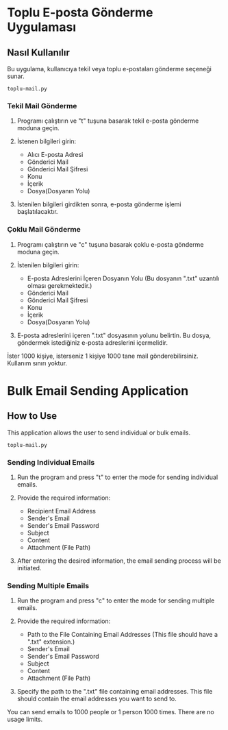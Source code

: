 # Toplu E-posta Gönderme Uygulaması


## Nasıl Kullanılır

Bu uygulama, kullanıcıya tekil veya toplu e-postaları gönderme seçeneği sunar.

``
toplu-mail.py
``
### Tekil Mail Gönderme


1. Programı çalıştırın ve "t" tuşuna basarak tekil e-posta gönderme moduna geçin.


2. İstenen bilgileri girin:
   - Alıcı E-posta Adresi
   - Gönderici Mail
   - Gönderici Mail Şifresi
   - Konu
   - İçerik
   - Dosya(Dosyanın Yolu)


3. İstenilen bilgileri girdikten sonra, e-posta gönderme işlemi başlatılacaktır.

### Çoklu Mail Gönderme

1. Programı çalıştırın ve "c" tuşuna basarak çoklu e-posta gönderme moduna geçin.

2. İstenilen bilgileri girin:
   - E-posta Adreslerini İçeren Dosyanın Yolu (Bu dosyanın ".txt" uzantılı olması gerekmektedir.)
   - Gönderici Mail
   - Gönderici Mail Şifresi
   - Konu
   - İçerik
   - Dosya(Dosyanın Yolu)

3. E-posta adreslerini içeren ".txt" dosyasının yolunu belirtin. Bu dosya, göndermek istediğiniz e-posta adreslerini içermelidir.

 İster 1000 kişiye, isterseniz 1 kişiye 1000 tane mail gönderebilirsiniz. Kullanım sınırı yoktur.

# Bulk Email Sending Application

## How to Use

This application allows the user to send individual or bulk emails.

```
toplu-mail.py
```

### Sending Individual Emails

1. Run the program and press "t" to enter the mode for sending individual emails.

2. Provide the required information:
   - Recipient Email Address
   - Sender's Email
   - Sender's Email Password
   - Subject
   - Content
   - Attachment (File Path)

3. After entering the desired information, the email sending process will be initiated.

### Sending Multiple Emails

1. Run the program and press "c" to enter the mode for sending multiple emails.

2. Provide the required information:
   - Path to the File Containing Email Addresses (This file should have a ".txt" extension.)
   - Sender's Email
   - Sender's Email Password
   - Subject
   - Content
   - Attachment (File Path)

3. Specify the path to the ".txt" file containing email addresses. This file should contain the email addresses you want to send to.

You can send emails to 1000 people or 1 person 1000 times. There are no usage limits.

